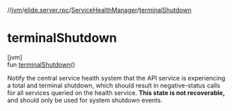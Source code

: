 //[jvm](../../../index.md)/[elide.server.rpc](../index.md)/[ServiceHealthManager](index.md)/[terminalShutdown](terminal-shutdown.md)

# terminalShutdown

[jvm]\
fun [terminalShutdown](terminal-shutdown.md)()

Notify the central service health system that the API service is experiencing a total and terminal shutdown, which should result in negative-status calls for all services queried on the health service. **This state is not recoverable,** and should only be used for system shutdown events.
